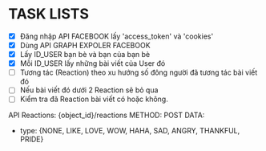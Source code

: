 # TASK LISTS

- [x] Đăng nhập API FACEBOOK lấy 'access_token' và 'cookies'
- [x] Dùng API GRAPH EXPOLER FACEBOOK
- [x] Lấy ID_USER bạn bè và bạn của bạn bè
- [x] Mỗi ID_USER lấy những bài viết của User đó
- [ ] Tương tác (Reaction) theo xu hướng số đông người đã tương tác bài viết đó
- [ ] Nếu bài viết đó dưới 2 Reaction sẽ bỏ qua
- [ ] Kiểm tra đã Reaction bài viết có hoặc không.

API Reactions: {object_id}/reactions
METHOD: POST
DATA:
- type: {NONE, LIKE, LOVE, WOW, HAHA, SAD, ANGRY, THANKFUL, PRIDE}